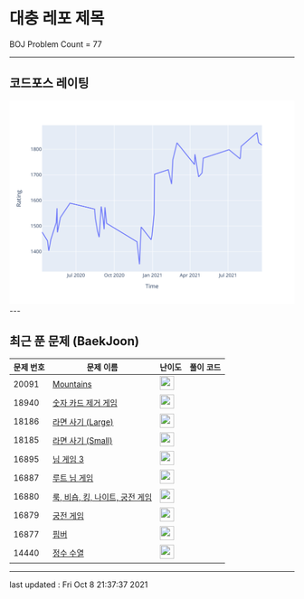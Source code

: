 # 대충 레포 제목

BOJ Problem Count = 77

---

## 코드포스 레이팅
[![Rating Graph](./cfStats.svg)](https://github.com/ingyu1008/Algorithm-Problem-Solving/blob/master/cfStats.html)---

## 최근 푼 문제 (BaekJoon)
| 문제 번호 | 문제 이름 | 난이도 | 풀이 코드 |
| --- | --- | --- | --- |
| 20091 | [Mountains](https://www.acmicpc.net/problem/20091) | <img height="25px" width="25px=" src="https://static.solved.ac/tier_small/22.svg"/> |  |
| 18940 | [숫자 카드 제거 게임](https://www.acmicpc.net/problem/18940) | <img height="25px" width="25px=" src="https://static.solved.ac/tier_small/20.svg"/> |  |
| 18186 | [라면 사기 (Large)](https://www.acmicpc.net/problem/18186) | <img height="25px" width="25px=" src="https://static.solved.ac/tier_small/22.svg"/> |  |
| 18185 | [라면 사기 (Small)](https://www.acmicpc.net/problem/18185) | <img height="25px" width="25px=" src="https://static.solved.ac/tier_small/22.svg"/> |  |
| 16895 | [님 게임 3](https://www.acmicpc.net/problem/16895) | <img height="25px" width="25px=" src="https://static.solved.ac/tier_small/17.svg"/> |  |
| 16887 | [루트 님 게임](https://www.acmicpc.net/problem/16887) | <img height="25px" width="25px=" src="https://static.solved.ac/tier_small/21.svg"/> |  |
| 16880 | [룩, 비숍, 킹, 나이트, 궁전 게임](https://www.acmicpc.net/problem/16880) | <img height="25px" width="25px=" src="https://static.solved.ac/tier_small/21.svg"/> |  |
| 16879 | [궁전 게임](https://www.acmicpc.net/problem/16879) | <img height="25px" width="25px=" src="https://static.solved.ac/tier_small/20.svg"/> |  |
| 16877 | [핌버](https://www.acmicpc.net/problem/16877) | <img height="25px" width="25px=" src="https://static.solved.ac/tier_small/18.svg"/> |  |
| 14440 | [정수 수열](https://www.acmicpc.net/problem/14440) | <img height="25px" width="25px=" src="https://static.solved.ac/tier_small/12.svg"/> |  |


---

last updated : Fri Oct  8 21:37:37 2021

